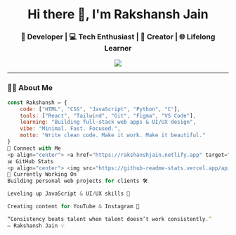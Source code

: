 <h1 align="center">Hi there 👋, I'm Rakshansh Jain</h1>
<h3 align="center">🚀 Developer | 💻 Tech Enthusiast | 🎥 Creator | 🌐 Lifelong Learner</h3>

<p align="center">
  <img src="https://readme-typing-svg.demolab.com/?lines=Frontend%20Developer;Creative%20Thinker;Tech%20Explorer;Always%20Learning%20New%20Things&center=true&width=500&height=50">
</p>

---

### 👨‍💻 About Me
```js
const Rakshansh = {
    code: ["HTML", "CSS", "JavaScript", "Python", "C"],
    tools: ["React", "Tailwind", "Git", "Figma", "VS Code"],
    learning: "Building full-stack web apps & UI/UX design",
    vibe: "Minimal. Fast. Focused.",
    motto: "Write clean code. Make it work. Make it beautiful."
}
🔗 Connect with Me
<p align="center"> <a href="https://rakshanshjain.netlify.app" target="_blank"><img alt="Website" src="https://img.shields.io/badge/Website-000?style=for-the-badge&logo=google-chrome&logoColor=white"/></a> <a href="https://www.instagram.com/og_rakshanshjain/" target="_blank"><img alt="Instagram" src="https://img.shields.io/badge/@og_rakshanshjain-E4405F?style=for-the-badge&logo=instagram&logoColor=white"/></a> <a href="https://www.youtube.com/@og_rakshanshjain" target="_blank"><img alt="YouTube" src="https://img.shields.io/badge/Youtube-FF0000?style=for-the-badge&logo=youtube&logoColor=white"/></a> <a href="https://www.linkedin.com/in/rakshanshjain/" target="_blank"><img alt="LinkedIn" src="https://img.shields.io/badge/LinkedIn-0077B5?style=for-the-badge&logo=linkedin&logoColor=white"/></a> <a href="https://discord.gg/jKvxyHzD3X" target="_blank"><img alt="Discord" src="https://img.shields.io/badge/Discord-5865F2?style=for-the-badge&logo=discord&logoColor=white"/></a> </p>
📊 GitHub Stats
<p align="center"> <img src="https://github-readme-stats.vercel.app/api?username=RakshanshJainDev&show_icons=true&theme=radical" height="170"/> <img src="https://github-readme-stats.vercel.app/api/top-langs/?username=RakshanshJainDev&layout=compact&theme=radical" height="170"/> </p>
🎯 Currently Working On
Building personal web projects for clients 🛠️

Leveling up JavaScript & UI/UX skills 🎨

Creating content for YouTube & Instagram 📸

“Consistency beats talent when talent doesn’t work consistently.”
— Rakshansh Jain 💡
